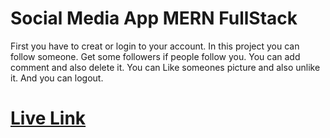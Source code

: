 # Social Media App MERN FullStack
First you have to creat or login to your account.
In this project you can follow someone.
Get some followers if people follow you.
You can add comment and also delete it.
You can Like someones picture and also unlike it.
And you can logout.

# [Live Link](https://socialmedia-evans.vercel.app/)
